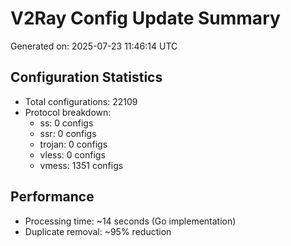 # V2Ray Config Update Summary
Generated on: 2025-07-23 11:46:14 UTC

## Configuration Statistics
- Total configurations: 22109
- Protocol breakdown:
  - ss: 0 configs
  - ssr: 0 configs
  - trojan: 0 configs
  - vless: 0 configs
  - vmess: 1351 configs

## Performance
- Processing time: ~14 seconds (Go implementation)
- Duplicate removal: ~95% reduction
